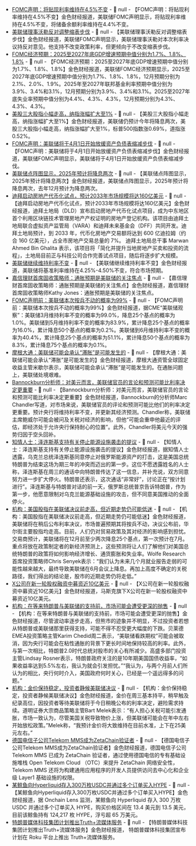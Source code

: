 - [FOMC声明：将贴现利率维持在4.5%不变]() - 📰 null - 【FOMC声明：将贴现利率维持在4.5%不变】金色财经报道，美联储FOMC声明显示，将贴现利率维持在4.5%不变，将储备余额利率维持在4.4%不变。
- [美联储理事沃勒反对调整缩表步伐](https://www.cls.cn/detail/1977358) - 📰 null - 【美联储理事沃勒反对调整缩表步伐】金色财经报道，美联储FOMC声明显示，美联储理事沃勒对本次利率决议持反对意见。他支持不改变政策利率，但更倾向于不改变缩表步伐。
- [FOMC经济预期：2025至2027年底GDP增速预期中值分别为1.7%、1.8%、1.8%]() - 📰 null - 【FOMC经济预期：2025至2027年底GDP增速预期中值分别为1.7%、1.8%、1.8%】金色财经报道，美联储FOMC经济预期显示，2025至2027年底GDP增速预期中值分别为1.7%、1.8%、1.8%，12月预期分别为2.1%、2.0%、1.9%。2025年至2027年联邦基金利率预期中值分别为3.9%、3.4%和3.1%，12月预期分别为3.9%、3.4%和3.1%。2025至2027年底失业率预期中值分别为4.4%、4.3%、4.3%，12月预期分别为4.3%、4.3%、4.3%。
- [美股三大股指小幅走高，纳指涨幅扩大至1%]() - 📰 null - 【美股三大股指小幅走高，纳指涨幅扩大至1%】金色财经报道，美联储仍预计今年将降息两次，美股三大股指小幅走高，纳指涨幅扩大至1%，标普500指数涨0.69%，道指涨0.52%。
- [FOMC声明：美联储将于4月1日开始放缓资产负债表缩减步伐]() - 📰 null - 【FOMC声明：美联储将于4月1日开始放缓资产负债表缩减步伐】金色财经报道，美联储FOMC声明显示，美联储将于4月1日开始放缓资产负债表缩减步伐。
- [美联储点阵图显示，2025年预计将降息两次]() - 📰 null - 【美联储点阵图显示，2025年预计将降息两次】金色财经报道，美联储点阵图显示，2025年预计将降息两次，去年12月预计为降息两次。
- [迪拜启动房地产代币化试点，预计2033年市场规模将达160亿美元](https://www.coindesk.com/business/2025/03/19/dubai-starts-real-estate-tokenization-pilot-forecasts-usd16b-market-by-2033) - 📰 null - 【迪拜启动房地产代币化试点，预计2033年市场规模将达160亿美元】金色财经报道，迪拜土地局（DLD）宣布启动房地产代币化试点项目，成为中东地区首个利用区块链技术管理房地产产权证明的房地产登记机构。该项目由迪拜土地局联合虚拟资产监管局（VARA）和迪拜未来基金会（DFF）共同开发。迪拜土地局预计，到 2033 年，代币化房地产交易额将达到 600 亿迪拉姆（约合 160 亿美元），占全市房地产交易总量的 7%。 
迪拜土地局总干事 Marwan Ahmed Bin Ghalita 表示，该项目将「简化并提升当地房地产买卖和投资的流程」，土地局目前正与科技公司合作完善试点项目，随后将逐步扩大规模。
- [美联储继续维持利率不变]() - 📰 null - 【美联储继续维持利率不变】金色财经报道，美联储将基准利率维持在4.25%-4.50%不变，符合市场预期。
- [嘉信理财首席固收策略师：通胀预期是美联储的关注焦点](https://flash.jin10.com/detail/20250320014908504800) - 📰 null - 【嘉信理财首席固收策略师：通胀预期是美联储的关注焦点】金色财经报道，嘉信理财首席固收策略师Kathy Jones：通胀预期是美联储的关注焦点。
- [FOMC声明前：美联储本次按兵不动的概率为99%](https://flash.jin10.com/detail/20250320014937971800) - 📰 null - 【FOMC声明前：美联储本次按兵不动的概率为99%】金色财经报道，据CME“美联储观察”：美联储3月维持利率不变的概率为99.0%，降息25个基点的概率为1.0%。美联储到5月维持利率不变的概率为83.9%，累计降息25个基点的概率为16.0%，累计降息50个基点的概率为0.2%。美联储到6月维持利率不变的概率为40.4%，累计降息25个基点的概率为51.1%，累计降息50个基点的概率为8.3%，累计降息75个基点的概率为0.1%。
- [摩根大通：美联储可能会承认“滞胀”是可能发生的](https://flash.jin10.com/detail/20250320014005564800) - 📰 null - 【摩根大通：美联储可能会承认“滞胀”是可能发生的】金色财经报道，摩根大通资管全球固定收益主管米歇尔表示，美联储可能会承认“滞胀”是可能发生的。在通胀问题上，美联储处境艰难。
- [Bannockburn分析师：对美元而言，美联储官员的言论和预测可能比利率决定更重要](https://flash.jin10.com/detail/20250320011846467800) - 📰 null - 【Bannockburn分析师：对美元而言，美联储官员的言论和预测可能比利率决定更重要】金色财经报道，Bannockburn的分析师Marc Chandler写道，对市场来说，美联储官员的评论和预测可能比他们的利率决定更重要。预计央行将维持利率不变，并更新其经济预测。Chandler称，美联储主席鲍威尔可能会被问及关税对经济的影响，但他“可能会重申他最近的评估，即经济处于允许央行保持耐心的位置”。此外，Chandler将美元今天的强势归因于空头回补。
- [知情人士：泽连斯基支持有关停止能源设施袭击的提议](https://flash.jin10.com/detail/20250320004508223800) - 📰 null - 【知情人士：泽连斯基支持有关停止能源设施袭击的提议】金色财经报道，据知情人士透露，乌克兰总统泽连斯基同意停止对俄罗斯能源资产的打击，这是美国总统特朗普为结束这场为期三年的冲突而迈出的第一步。这位不愿透露姓名的人士称，泽连斯基在周三的通话中向特朗普传达了这一信息，并补充说，双方同意努力进一步扩大停火。特朗普还表示，这次通话“非常好”，讨论正在“按计划进行”。泽连斯基与特朗普对话的前一天，俄罗斯总统普京告诉特朗普，作为第一步，他愿意限制对乌克兰能源基础设施的攻击，但不同意美国推动的全面停火。
- [机构：美国股指在美联储决议前走高，但近期走势仍可能低迷](https://flash.jin10.com/detail/20250320002636779800) - 📰 null - 【机构：美国股指在美联储决议前走高，但近期走势仍可能低迷】金色财经报道，美联储将在稍后公布利率决议，市场普遍预期其将按兵不动，决议公布前，华尔街主要股指均走高。目前，人们仍对贸易政策及其对经济的影响感到担忧。交易商预计，美联储将在12月前至少两次降息25个基点，第一次预计在7月。重点将放在政策制定者的新经济预测上，这些预测将让人们了解他们对美国总统特朗普的政策将如何影响经济增长、通货膨胀和失业率。Wolfe Research首席投资策略师Chris Senyek表示：“我们认为未来几个月就业报告走弱的可能性越来越大，最终导致美联储在6月会议上降息。再加上高度不确定的关税路径，我们得出的结论是，股市的近期走势仍将走低。”
- [X公司在新一轮股权融资中募资近10亿美元](https://flash.jin10.com/detail/20250320002336491800) - 📰 null - 【X公司在新一轮股权融资中募资近10亿美元】金色财经报道，马斯克旗下X公司在新一轮股权融资中募资近10亿美元。
- [机构：在等来特朗普与美联储的支持前，市场可能会遭受更深的抛售](https://flash.jin10.com/detail/20250320010400660800) - 📰 null - 【机构：在等来特朗普与美联储的支持前，市场可能会遭受更深的抛售】金色财经报道，尽管波动率逐步走高，但熊市的迹象并不明显，不过投资者若想从特朗普或美联储那里获得支持，可能不得不忍受更大幅度的下跌。贝莱德EMEA投资策略主管Karim Chedid周二表示，“美联储看跌期权”可能会被取消，因为央行可能会在粘性通胀的背景下更长时间地保持较高的利率。此外，与第一次相比，特朗普2.0时代总统对股市的关心有所减少。高盛多部门投资主管Lindsay Rosner表示，特朗普政府关注的是10年期美国国债收益率，“如果收益率达到5.5%左右，我认为就会引发担忧。”“我认为，与两个月前人们所认为的相比，央行何时介入，美国政府何时关心，已经是一个遥远得多的问题。”
- [机构：金价保持稳定，投资者静候美联储决议](https://flash.jin10.com/detail/20250320005057537800) - 📰 null - 【机构：金价保持稳定，投资者静候美联储决议】金色财经报道，金价在周三基本持平，稍早触及纪录高位，因投资者等待美联储将于今日稍晚公布的利率决定，避险需求持续。道明证券大宗商品策略主管Bart Melek表示：“有人担心关税可能引发通胀，市场一致认为，尽管美国关税导致物价上涨，但美联储可能会在年中左右开始放松政策。”Melek称，“我预计金价将大致维持在目前水准，上下在25美元左右。”
- [德国电信子公司Telekom MMS成为ZetaChain验证者](https://x.com/zetablockchain/status/1901984685158170846) - 📰 null - 【德国电信子公司Telekom MMS成为ZetaChain验证者】金色财经报道，德国电信子公司 Telekom MMS 已成为 ZetaChain 验证者，通过使用德国电信的专有基础设施堆栈 Open Telekom Cloud （OTC）来提升 ZetaChain 网络安全性，Telekom MMS 还将为构建通用应用程序的开发人员提供访问去中心化和企业级 Layer1 基础设施的权限。
- [某鲸鱼向Hyperliquid存入300万枚USDC并通过多个订单买入HYPE](https://x.com/OnchainLens/status/1902382666726699212) - 📰 null - 【某鲸鱼向Hyperliquid存入300万枚USDC并通过多个订单买入HYPE】金色财经报道，据 Onchain Lens 监测，某鲸鱼向 Hyperliquid 存入 300 万枚 USDC 并通过多个订单买入 HYPE，购买价格区间在 13.4 美元到 13.5 美元，目前该鲸鱼持有 124,217 枚 HYPE，浮亏超 65 万美元。
- [特朗普媒体科技集团计划推出Truth+流媒体服务](https://flash.jin10.com/detail/20250319230457569800) - 📰 null - 【特朗普媒体科技集团计划推出Truth+流媒体服务】金色财经报道， 特朗普媒体科技集团宣布计划在 Roku 平台上推出 Truth+流媒体服务。
